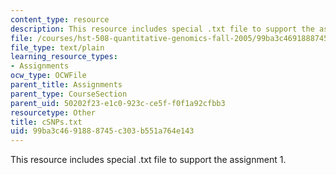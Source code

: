 ```yaml
---
content_type: resource
description: This resource includes special .txt file to support the assignment 1.
file: /courses/hst-508-quantitative-genomics-fall-2005/99ba3c4691888745c303b551a764e143_cSNPs.txt
file_type: text/plain
learning_resource_types:
- Assignments
ocw_type: OCWFile
parent_title: Assignments
parent_type: CourseSection
parent_uid: 50202f23-e1c0-923c-ce5f-f0f1a92cfbb3
resourcetype: Other
title: cSNPs.txt
uid: 99ba3c46-9188-8745-c303-b551a764e143
---
```

This resource includes special .txt file to support the assignment 1.

